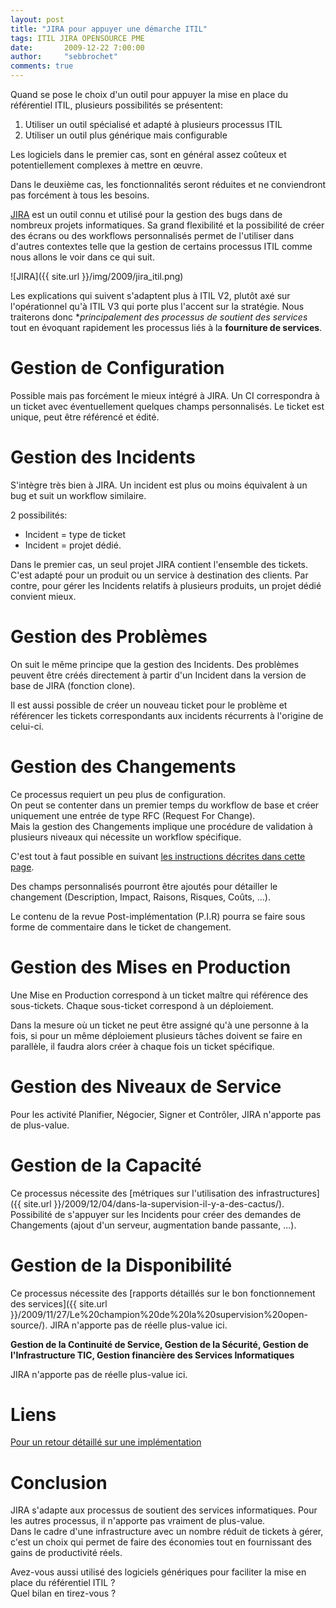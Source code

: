 ```yaml
---
layout: post
title: "JIRA pour appuyer une démarche ITIL"
tags: ITIL JIRA OPENSOURCE PME
date:       2009-12-22 7:00:00
author:     "sebbrochet"
comments: true
---
```


Quand se pose le choix d'un outil pour appuyer la mise en place du référentiel ITIL, plusieurs possibilités se présentent:

1. Utiliser un outil spécialisé et adapté à plusieurs processus ITIL
2. Utiliser un outil plus générique mais configurable

Les logiciels dans le premier cas, sont en général assez coûteux et potentiellement complexes à mettre en œuvre.  

Dans le deuxième cas, les fonctionnalités seront réduites et ne conviendront pas forcément à tous les besoins.  

[JIRA](http://www.atlassian.com/software/jira/)  est un outil connu et utilisé pour la gestion des bugs dans de nombreux projets informatiques.
Sa grand flexibilité et la possibilité de créer des écrans ou des workflows personnalisés permet de l'utiliser dans d'autres contextes telle que la gestion de certains processus ITIL comme nous allons le voir dans ce qui suit.

![JIRA]({{ site.url }}/img/2009/jira_itil.png)

Les explications qui suivent s'adaptent plus à ITIL V2, plutôt axé sur l'opérationnel qu'à ITIL V3 qui porte plus l'accent sur la stratégie.
Nous traiterons donc **principalement des processus de soutient des services* tout en évoquant rapidement les processus liés à la **fourniture de services**.

# Gestion de Configuration

Possible mais pas forcément le mieux intégré à JIRA.
Un CI correspondra à un ticket avec éventuellement quelques champs personnalisés.
Le ticket est unique, peut être référencé et édité.

# Gestion des Incidents

S'intègre très bien à JIRA.
Un incident est plus ou moins équivalent à un bug et suit un workflow similaire.

2 possibilités:

* Incident = type de ticket
* Incident = projet dédié.

Dans le premier cas, un seul projet JIRA contient l'ensemble des tickets. C'est adapté pour un produit ou un service à destination des clients.
Par contre, pour gérer les Incidents relatifs à plusieurs produits, un projet dédié convient mieux.

# Gestion des Problèmes

On suit le même principe que la gestion des Incidents.
Des problèmes peuvent être créés directement à partir d'un Incident dans la version de base de JIRA (fonction clone).  

Il est aussi possible de créer un nouveau ticket pour le problème et référencer les tickets correspondants aux incidents récurrents à l'origine de celui-ci.

# Gestion des Changements

Ce processus requiert un peu plus de configuration.  
On peut se contenter dans un premier temps du workflow de base et créer uniquement une entrée de type RFC (Request For Change).  
Mais la gestion des Changements implique une procédure de validation à plusieurs niveaux qui nécessite un workflow spécifique.  

C'est tout à faut possible en suivant [les instructions décrites dans cette page](http://confluence.atlassian.com/display/CONFEVAL/Using+JIRA+for+Change+Management).  

Des champs personnalisés pourront être ajoutés pour détailler le changement (Description, Impact, Raisons, Risques, Coûts, ...).  

Le contenu de la revue Post-implémentation (P.I.R) pourra se faire sous forme de commentaire dans le ticket de changement.  

# Gestion des Mises en Production

Une Mise en Production correspond à un ticket maître qui référence des sous-tickets. Chaque sous-ticket correspond à un déploiement.  

Dans la mesure où un ticket ne peut être assigné qu'à une personne à la fois, si pour un même déploiement plusieurs tâches doivent se faire en parallèle, il faudra alors créer à chaque fois un ticket spécifique.  

# Gestion des Niveaux de Service

Pour les activité Planifier, Négocier, Signer et Contrôler, JIRA n'apporte pas de plus-value.  

# Gestion de la Capacité

Ce processus nécessite des [métriques sur l'utilisation des infrastructures]({{ site.url }}/2009/12/04/dans-la-supervision-il-y-a-des-cactus/).  
Possibilité de s'appuyer sur les Incidents pour créer des demandes de Changements (ajout d'un serveur, augmentation bande passante, ...).  

# Gestion de la Disponibilité

Ce processus nécessite des [rapports détaillés sur le bon fonctionnement des services]({{ site.url }}/2009/11/27/Le%20champion%20de%20la%20supervision%20open-source/).
JIRA n'apporte pas de réelle plus-value ici.  

**Gestion de la Continuité de Service, Gestion de la Sécurité, Gestion de l'Infrastructure TIC, Gestion financière des Services Informatiques**  

JIRA n'apporte pas de réelle plus-value ici.

# Liens

[Pour un retour détaillé sur une implémentation](http://martinskemme.wordpress.com/2009/02/01/using-jira-to-support-itil-processes/)

# Conclusion

JIRA s'adapte aux processus de soutient des services informatiques. Pour les autres processus, il n'apporte pas vraiment de plus-value.  
Dans le cadre d'une infrastructure avec un nombre réduit de tickets à gérer, c'est un choix qui permet de faire des économies tout en fournissant des gains de productivité réels.  


Avez-vous aussi utilisé des logiciels génériques pour faciliter la mise en place du référentiel ITIL ?  
Quel bilan en tirez-vous ?  